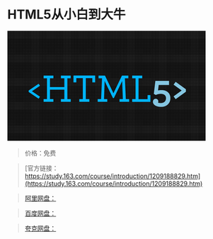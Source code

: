 # HTML5从小白到大牛

![img](../../../assets/study163/free/7639a02213764b1a959460dbcbae6f26.png)

> 价格：免费

> [官方链接：https://study.163.com/course/introduction/1209188829.htm](https://study.163.com/course/introduction/1209188829.htm)

> [阿里网盘：]()

> [百度网盘：]()

> [夸克网盘：]()
